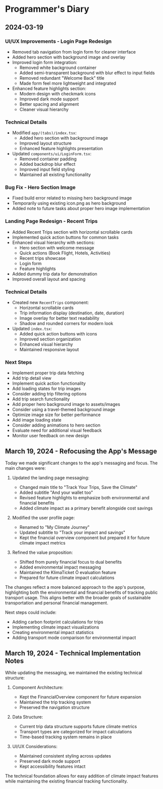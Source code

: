 # Programmer's Diary

## 2024-03-19
### UI/UX Improvements - Login Page Redesign
- Removed tab navigation from login form for cleaner interface
- Added hero section with background image and overlay
- Improved login form integration:
  - Removed white background container
  - Added semi-transparent background with blur effect to input fields
  - Removed redundant "Welcome Back" title
  - Made form feel more lightweight and integrated
- Enhanced feature highlights section:
  - Modern design with checkmark icons
  - Improved dark mode support
  - Better spacing and alignment
  - Cleaner visual hierarchy

### Technical Details
- Modified `app/(tabs)/index.tsx`:
  - Added hero section with background image
  - Improved layout structure
  - Enhanced feature highlights presentation
- Updated `components/ui/LoginForm.tsx`:
  - Removed container padding
  - Added backdrop blur effect
  - Improved input field styling
  - Maintained all existing functionality

### Bug Fix - Hero Section Image
- Fixed build error related to missing hero background image
- Temporarily using existing icon.png as hero background
- Added note to future tasks about proper hero image implementation

### Landing Page Redesign - Recent Trips
- Added Recent Trips section with horizontal scrollable cards
- Implemented quick action buttons for common tasks
- Enhanced visual hierarchy with sections:
  - Hero section with welcome message
  - Quick actions (Book Flight, Hotels, Activities)
  - Recent trips showcase
  - Login form
  - Feature highlights
- Added dummy trip data for demonstration
- Improved overall layout and spacing

### Technical Details
- Created new `RecentTrips` component:
  - Horizontal scrollable cards
  - Trip information display (destination, date, duration)
  - Image overlay for better text readability
  - Shadow and rounded corners for modern look
- Updated `index.tsx`:
  - Added quick action buttons with icons
  - Improved section organization
  - Enhanced visual hierarchy
  - Maintained responsive layout

### Next Steps
- Implement proper trip data fetching
- Add trip detail view
- Implement quick action functionality
- Add loading states for trip images
- Consider adding trip filtering options
- Add trip search functionality
- Add proper hero background image to assets/images
- Consider using a travel-themed background image
- Optimize image size for better performance
- Add image loading state
- Consider adding animations to hero section
- Evaluate need for additional visual feedback
- Monitor user feedback on new design 

## March 19, 2024 - Refocusing the App's Message
Today we made significant changes to the app's messaging and focus. The main changes were:

1. Updated the landing page messaging:
   - Changed main title to "Track Your Trips, Save the Climate"
   - Added subtitle "And your wallet too"
   - Revised feature highlights to emphasize both environmental and financial benefits
   - Added climate impact as a primary benefit alongside cost savings

2. Modified the user profile page:
   - Renamed to "My Climate Journey"
   - Updated subtitle to "Track your impact and savings"
   - Kept the financial overview component but prepared it for future climate impact metrics

3. Refined the value proposition:
   - Shifted from purely financial focus to dual benefits
   - Added environmental impact messaging
   - Maintained the KlimaTicket Ö evaluation feature
   - Prepared for future climate impact calculations

The changes reflect a more balanced approach to the app's purpose, highlighting both the environmental and financial benefits of tracking public transport usage. This aligns better with the broader goals of sustainable transportation and personal financial management.

Next steps could include:
- Adding carbon footprint calculations for trips
- Implementing climate impact visualizations
- Creating environmental impact statistics
- Adding transport mode comparison for environmental impact

## March 19, 2024 - Technical Implementation Notes
While updating the messaging, we maintained the existing technical structure:

1. Component Architecture:
   - Kept the FinancialOverview component for future expansion
   - Maintained the trip tracking system
   - Preserved the navigation structure

2. Data Structure:
   - Current trip data structure supports future climate metrics
   - Transport types are categorized for impact calculations
   - Time-based tracking system remains in place

3. UI/UX Considerations:
   - Maintained consistent styling across updates
   - Preserved dark mode support
   - Kept accessibility features intact

The technical foundation allows for easy addition of climate impact features while maintaining the existing financial tracking functionality. 